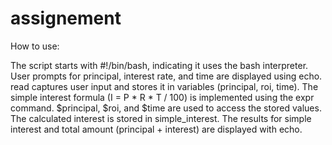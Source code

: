 # assignement
How to use:


The script starts with #!/bin/bash, indicating it uses the bash interpreter.
User prompts for principal, interest rate, and time are displayed using echo.
read captures user input and stores it in variables (principal, roi, time).
The simple interest formula (I = P * R * T / 100) is implemented using the expr command.
$principal, $roi, and $time are used to access the stored values.
The calculated interest is stored in simple_interest.
The results for simple interest and total amount (principal + interest) are displayed with echo.
